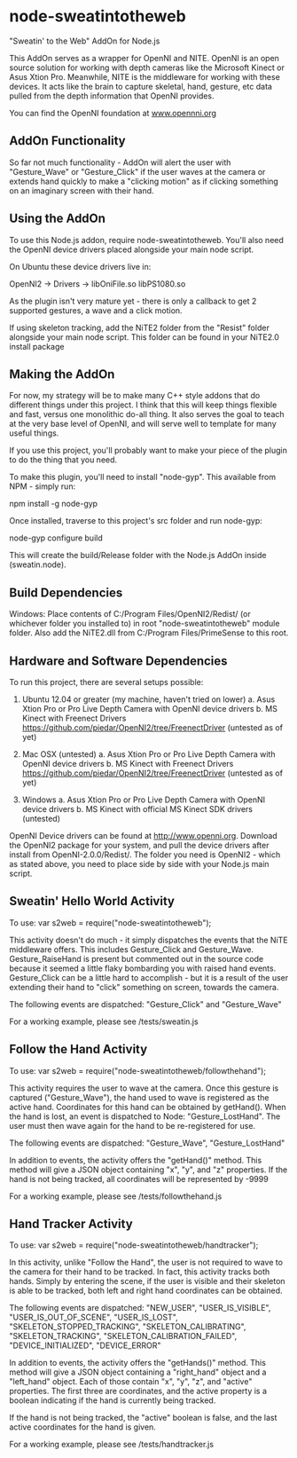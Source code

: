 node-sweatintotheweb
====================

"Sweatin' to the Web" AddOn for Node.js

This AddOn serves as a wrapper for OpenNI and NITE.  OpenNI is an open source solution for working with depth cameras like the Microsoft Kinect or Asus Xtion Pro.  Meanwhile, NITE is the middleware for working with these devices.  It acts like the brain to capture skeletal, hand, gesture, etc data pulled from the depth information that OpenNI provides.

You can find the OpenNI foundation at www.opennni.org


AddOn Functionality
-------------------

So far not much functionality - AddOn will alert the user with "Gesture_Wave" or "Gesture_Click" if the user waves at the camera or extends hand quickly to make a "clicking motion" as if clicking something on an imaginary screen with their hand.


Using the AddOn
---------------

To use this Node.js addon, require node-sweatintotheweb.  You'll also need the OpenNI device drivers placed alongside your main node script.

On Ubuntu these device drivers live in:

OpenNI2 ->
	Drivers ->
		libOniFile.so
		libPS1080.so

As the plugin isn't very mature yet - there is only a callback to get 2 supported gestures, a wave and a click motion.

If using skeleton tracking, add the NiTE2 folder from the "Resist" folder alongside your main node script.  This folder can be found in your NiTE2.0 install package


Making the AddOn
----------------

For now, my strategy will be to make many C++ style addons that do different things under this project.  I think that this will keep things flexible and fast, versus one monolithic do-all thing.  It also serves the goal to teach at the very base level of OpenNI, and will serve well to template for many useful things.

If you use this project, you'll probably want to make your piece of the plugin to do the thing that you need.

To make this plugin, you'll need to install "node-gyp".  This available from NPM - simply run:

npm install -g node-gyp

Once installed, traverse to this project's src folder and run node-gyp:

node-gyp configure build

This will create the build/Release folder with the Node.js AddOn inside (sweatin.node).


Build Dependencies
----------------------------------

Windows: Place contents of C:/Program Files/OpenNI2/Redist/ (or whichever folder you installed to) in root "node-sweatintotheweb" module folder.  Also add the NiTE2.dll from C:/Program Files/PrimeSense to this root.



Hardware and Software Dependencies
----------------------------------

To run this project, there are several setups possible:

1.  Ubuntu 12.04 or greater (my machine, haven't tried on lower)
	a.  Asus Xtion Pro or Pro Live Depth Camera with OpenNI device drivers
	b.  MS Kinect with Freenect Drivers https://github.com/piedar/OpenNI2/tree/FreenectDriver (untested as of yet)


2.  Mac OSX (untested)
	a.  Asus Xtion Pro or Pro Live Depth Camera with OpenNI device drivers
	b.  MS Kinect with Freenect Drivers https://github.com/piedar/OpenNI2/tree/FreenectDriver (untested as of yet)

3.  Windows
	a.  Asus Xtion Pro or Pro Live Depth Camera with OpenNI device drivers
	b.  MS Kinect with official MS Kinect SDK drivers (untested)


OpenNI Device drivers can be found at http://www.openni.org.  Download the OpenNI2 package for your system, and pull the device drivers after install from OpenNI-2.0.0/Redist/.  The folder you need is OpenNI2 - which as stated above, you need to place side by side with your Node.js main script.


Sweatin' Hello World Activity
------------------------------

To use:
var s2web = require("node-sweatintotheweb");

This activity doesn't do much - it simply dispatches the events that the NiTE middleware offers.
This includes Gesture_Click and Gesture_Wave.  Gesture_RaiseHand is present but commented out in the source code
because it seemed a little flaky bombarding you with raised hand events.  Gesture_Click can be a little hard to 
accomplish - but it is a result of the user extending their hand to "click" something on screen, towards the camera.

The following events are dispatched: "Gesture_Click" and "Gesture_Wave"

For a working example, please see /tests/sweatin.js


Follow the Hand Activity
------------------------

To use:
var s2web = require("node-sweatintotheweb/followthehand");

This activity requires the user to wave at the camera.  Once this gesture is captured ("Gesture_Wave"), the hand used to wave is registered as the active hand.  Coordinates for this hand can be obtained by getHand().  When the hand is lost, an event is dispatched to Node: "Gesture_LostHand".  The user must then wave again for the hand to be re-registered for use.

The following events are dispatched: "Gesture_Wave", "Gesture_LostHand"

In addition to events, the activity offers the "getHand()" method.  This method will give a JSON object containing "x", "y", and "z" properties.  If the hand is not being tracked, all coordinates will be represented by -9999

For a working example, please see /tests/followthehand.js


Hand Tracker Activity
----------------------

To use:
var s2web = require("node-sweatintotheweb/handtracker");

In this activity, unlike "Follow the Hand", the user is not required to wave to the camera for their hand to be tracked.  In fact, this activity tracks both hands.  Simply by entering the scene, if the user is visible and their skeleton is able to be tracked, both left and right hand coordinates can be obtained.

The following events are dispatched: "NEW_USER", "USER_IS_VISIBLE", "USER_IS_OUT_OF_SCENE", "USER_IS_LOST", "SKELETON_STOPPED_TRACKING", "SKELETON_CALIBRATING", "SKELETON_TRACKING", "SKELETON_CALIBRATION_FAILED", "DEVICE_INITIALIZED", "DEVICE_ERROR"

In addition to events, the activity offers the "getHands()" method.  This method will give a JSON object containing a "right_hand" object and a "left_hand" object.  Each of those contain "x", "y", "z", and "active" properties.  The first three are coordinates, and the active property is a boolean indicating if the hand is currently being tracked.

If the hand is not being tracked, the "active" boolean is false, and the last active coordinates for the hand is given.

For a working example, please see /tests/handtracker.js